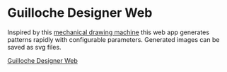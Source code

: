 # Guilloche Designer Web
Inspired by this [mechanical drawing machine](https://youtu.be/BG9e06IWAxE?si=piLsBs_5z99vr4tT) this web app generates patterns rapidly with configurable parameters. Generated images can be saved as svg files.

[Guilloche Designer Web](https://chojins.github.io/Guilloche-Designer-Web/)
